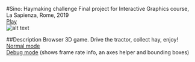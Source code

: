 #Sino: Haymaking challenge
Final project for Interactive Graphics course, La Sapienza, Rome, 2019
<br/>
[Play](https://marcoschaerfcourses.github.io/sino/)
<br/>
![alt text](https://raw.githubusercontent.com/MarcoSchaerfCourses/sino/master/example.jpg)

##Description
Browser 3D game. Drive the tractor, collect hay, enjoy!
<br/>
[Normal mode](https://marcoschaerfcourses.github.io/sino/) 
<br/>
[Debug mode](https://marcoschaerfcourses.github.io/sino/?debug=true) (shows frame rate info, an axes helper and bounding boxes)
